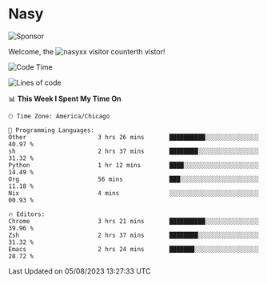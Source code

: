 # Nasy

<!--
<p align="center">
<img height="200" src="https://github-readme-stats.vercel.app/api?username=nasyxx&count_private=true&show_icons=true&theme=dracula&include_all_commits=true"/>
<img height="200" src="https://github-readme-stats.vercel.app/api/top-langs/?username=nasyxx&theme=dracula&hide=html,jupyter+notebook&count_private=true&show_icons=true"/>
</p>

  
----------------
-->

![Sponsor](https://img.shields.io/static/v1.svg?label=Sponsor&message=%E2%9D%A4&logo=GitHub&style=flat&color=pink)
 
Welcome, the ![nasyxx visitor counter](https://count.getloli.com/get/@nasyxx?theme=rule34)th vistor!
 
<!--START_SECTION:waka-->
![Code Time](http://img.shields.io/badge/Code%20Time-3%2C620%20hrs%2041%20mins-blue)

![Lines of code](https://img.shields.io/badge/From%20Hello%20World%20I%27ve%20Written-6.3%20million%20lines%20of%20code-blue)

📊 **This Week I Spent My Time On** 

```text
🕑︎ Time Zone: America/Chicago

💬 Programming Languages: 
Other                    3 hrs 26 mins       ██████████░░░░░░░░░░░░░░░   40.97 % 
sh                       2 hrs 37 mins       ████████░░░░░░░░░░░░░░░░░   31.32 % 
Python                   1 hr 12 mins        ████░░░░░░░░░░░░░░░░░░░░░   14.49 % 
Org                      56 mins             ███░░░░░░░░░░░░░░░░░░░░░░   11.18 % 
Nix                      4 mins              ░░░░░░░░░░░░░░░░░░░░░░░░░   00.93 % 

🔥 Editors: 
Chrome                   3 hrs 21 mins       ██████████░░░░░░░░░░░░░░░   39.96 % 
Zsh                      2 hrs 37 mins       ████████░░░░░░░░░░░░░░░░░   31.32 % 
Emacs                    2 hrs 24 mins       ███████░░░░░░░░░░░░░░░░░░   28.72 % 
```


 Last Updated on 05/08/2023 13:27:33 UTC
<!--END_SECTION:waka-->

<!-- ![visitors](https://visitor-badge.laobi.icu/badge?page_id=nasyxx.nasyxx) -->
